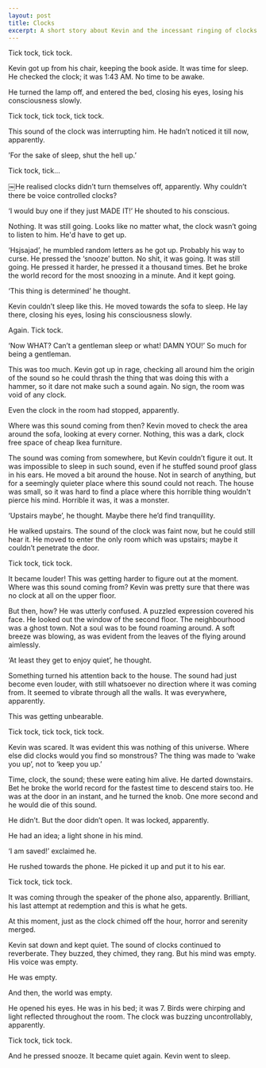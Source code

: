 ```yaml
---
layout: post
title: Clocks
excerpt: A short story about Kevin and the incessant ringing of clocks in his house.
---
```


Tick tock, tick tock. 

Kevin got up from his chair, keeping the book aside. It was time for sleep. He checked the clock; it was 1:43 AM. No time to be awake. 

He turned the lamp off, and entered the bed, closing his eyes, losing his consciousness slowly.

Tick tock, tick tock, tick tock.

This sound of the clock was interrupting him. He hadn’t noticed it till now, apparently.

’For the sake of sleep, shut the hell up.’

Tick tock, tick...

￼He realised clocks didn’t turn themselves off, apparently. Why couldn’t there be voice controlled clocks?

‘I would buy one if they just MADE IT!’ He shouted to his conscious.

Nothing. It was still going. Looks like no matter what, the clock wasn’t going to listen to him. He'd have to get up.

‘Hsjsajad’, he mumbled random letters as he got up. Probably his way to curse. He pressed the ‘snooze’ button. No shit, it was going. It was still going. He pressed it harder, he pressed it a thousand times. Bet he broke the world record for the most snoozing in a minute. And it kept going.

‘This thing is determined’ he thought.

Kevin couldn’t sleep like this. He moved towards the sofa to sleep. He lay there, closing his eyes, losing his consciousness slowly.

Again. Tick tock.

‘Now WHAT? Can’t a gentleman sleep or what! DAMN YOU!’ So much for being a gentleman.

This was too much. Kevin got up in rage, checking all around him the origin of the sound so he could thrash the thing that was doing this with a hammer, so it dare not make such a sound again. No sign, the room was void of any clock.

Even the clock in the room had stopped, apparently.

Where was this sound coming from then? Kevin moved to check the area around the sofa, looking at every corner. Nothing, this was a dark, clock free space of cheap Ikea furniture.

The sound was coming from somewhere, but Kevin couldn’t figure it out. It was impossible to sleep in such sound, even if he stuffed sound proof glass in his ears. He moved a bit around the house. Not in search of anything, but for a seemingly quieter place where this sound could not reach. The house was small, so it was hard to find a place where this horrible thing wouldn't pierce his mind. Horrible it was, it was a monster.

‘Upstairs maybe’, he thought. Maybe there he’d find tranquillity.

He walked upstairs. The sound of the clock was faint now, but he could still hear it. He moved to enter the only room which was upstairs; maybe it couldn’t penetrate the door.

Tick tock, tick tock.

It became louder! This was getting harder to figure out at the moment. Where was this sound coming from? Kevin was pretty sure that there was no clock at all on the upper floor.

But then, how? He was utterly confused. A puzzled expression covered his face. He looked out the window of the second floor. The neighbourhood was a ghost town. Not a soul was to be found roaming around. A soft breeze was blowing, as was evident from the leaves of the flying around aimlessly.

‘At least they get to enjoy quiet’, he thought.

Something turned his attention back to the house. The sound had just become even louder, with still whatsoever no direction where it was coming from. It seemed to vibrate through all the walls. It was everywhere, apparently.

This was getting unbearable.

Tick tock, tick tock, tick tock.

Kevin was scared. It was evident this was nothing of this universe. Where else did clocks would you find so monstrous? The thing was made to ‘wake you up’, not to ‘keep you up.’

Time, clock, the sound; these were eating him alive. He darted downstairs. Bet he broke the world record for the fastest time to descend stairs too. He was at the door in an instant, and he turned the knob. One more second and he would die of this sound.

He didn’t. But the door didn’t open. It was locked, apparently.

He had an idea; a light shone in his mind.

‘I am saved!’ exclaimed he.

He rushed towards the phone. He picked it up and put it to his ear.

Tick tock, tick tock.

It was coming through the speaker of the phone also, apparently. Brilliant, his last attempt at redemption and this is what he gets.

At this moment, just as the clock chimed off the hour, horror and serenity merged.

Kevin sat down and kept quiet. The sound of clocks continued to reverberate. They buzzed, they chimed, they rang. But his mind was empty. His voice was empty. 

He was empty.

And then, the world was empty.

He opened his eyes. He was in his bed; it was 7. Birds were chirping and light reflected throughout the room. The clock was buzzing uncontrollably, apparently.

Tick tock, tick tock.

And he pressed snooze. It became quiet again. Kevin went to sleep.
